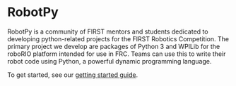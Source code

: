RobotPy
=======

RobotPy is a community of FIRST mentors and students dedicated to developing
python-related projects for the FIRST Robotics Competition. The primary
project we develop are packages of Python 3 and WPILib for the roboRIO
platform intended for use in FRC. Teams can use this to write their robot
code using Python, a powerful dynamic programming language.

To get started, see our [getting started guide](http://robotpy.readthedocs.io/en/stable/getting_started.html).